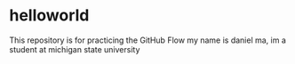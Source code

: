 # helloworld
This repository is for practicing the GitHub Flow
my name is daniel ma, im a student at michigan state university
